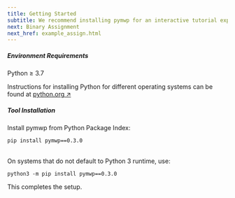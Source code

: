 ```yaml
---
title: Getting Started
subtitle: We recommend installing pymwp for an interactive tutorial experience.
next: Binary Assignment
next_href: example_assign.html
---
```


##### Environment Requirements

Python $\geq$ 3.7

Instructions for installing Python for different operating systems can be found at 
<a href="https://www.python.org/downloads/" target="blank" rel="nofollow noreferrer">python.org ↗</a>

##### Tool Installation 

Install pymwp from Python Package Index:

```console
pip install pymwp==0.3.0
```

<br/>On systems that do not default to Python 3 runtime, use:

```
python3 -m pip install pymwp==0.3.0
```

This completes the setup.

